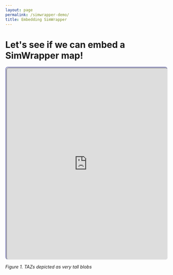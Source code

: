 ```yaml
---
layout: page
permalink: /simwrapper-demo/
title: Embedding SimWrapper
---
```


# Let's see if we can embed a SimWrapper map!


<div style="height: 600px;width: 100%; border: 3px solid #44449988; border-radius: 8px">
<iframe
    src="https://sfcta.github.io/simwrapper/files/viz-map-height.yaml?embed"
    style="height: 100%;width: 100%; border-radius: 8px;z-index: -2"
    title="Iframe Example">
</iframe>
</div>
<p><i>Figure 1. TAZs depicted as very tall blobs</i></p>

